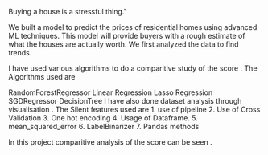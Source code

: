 Buying a house is a stressful thing."

We built a model to predict the prices of residential homes
using advanced ML techniques. This model will provide buyers with a rough estimate of what the houses are actually worth. We first analyzed the data to find trends.

I have used various algorithms to do a comparitive study of the score . The Algorithms used are

RandomForestRegressor
Linear Regression
Lasso Regression
SGDRegressor
DecisionTree
I have also done dataset analysis through visualisation . The Silent features used are 1. use of pipeline 2. Use of Cross Validation 3. One hot encoding 4. Usage of Dataframe. 5. mean_squared_error 6. LabelBinarizer 7. Pandas methods

In this project comparitive analysis of the score can be seen .
